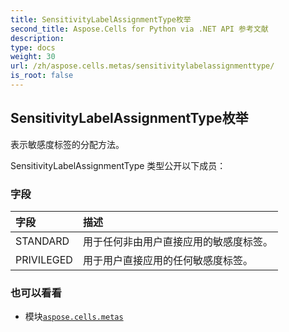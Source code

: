 ```yaml
---
title: SensitivityLabelAssignmentType枚举
second_title: Aspose.Cells for Python via .NET API 参考文献
description:
type: docs
weight: 30
url: /zh/aspose.cells.metas/sensitivitylabelassignmenttype/
is_root: false
---
```

## SensitivityLabelAssignmentType枚举
表示敏感度标签的分配方法。



SensitivityLabelAssignmentType 类型公开以下成员：

### 字段
|字段|描述|
| :- | :- |
| STANDARD |用于任何非由用户直接应用的敏感度标签。|
| PRIVILEGED |用于用户直接应用的任何敏感度标签。|



### 也可以看看
* 模块[`aspose.cells.metas`](..)
